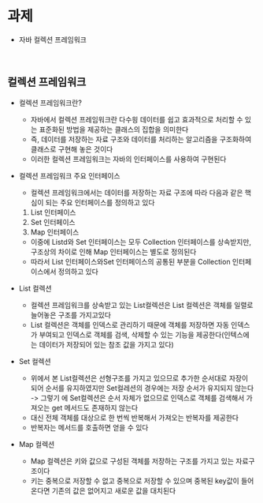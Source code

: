
# 과제

* 자바 컬렉션 프레임워크

<br>

## 컬렉션 프레임워크

* 컬렉션 프레임워크란?
   * 자바에서 컬렉션 프레임워크란 다수읭 데이터를 쉽고 효과적으로 처리할 수 있는 표준화된 방법을 제공하는 클래스의 집합을 의미한다
   * 즉, 데이터를 저장하는 자료 구조와 데이터를 처리하는 알고리즘을 구조화하여 클래스로 구현해 놓은 것이다
   * 이러한 컬렉션 프레임워크는 자바의 인터페이스를 사용하여 구현된다

* 컬렉션 프레임워크 주요 인터페이스
   * 컬렉션 프레임워크에서는 데이터를 저장하는 자료 구조에 따라 다음과 같은 핵심이 되는 주요 인터페이스를 정의하고 있다

   1. List 인터페이스
   2. Set 인터페이스
   3. Map 인터페이스

   * 이중에 Listd와 Set 인터페이스는 모두 Collection 인터페이스를 상속받지만, 구조상의 차이로 인해 Map 인터페이스는 별도로 정의된다   
   * 따라서 List 인터페이스와Set 인터페이스의 공통된 부분을 Collection 인터페이스에서 정의하고 있다
 
* List 컬렉션
   * 컬렉션 프레임워크를 상속받고 있는 List컬렉션은 List 컬렉션은 객체를 일렬로 늘어놓은 구조를 가지고있다   
   * List 컬렉션은 객체를 인덱스로 관리하기 때문에 객체를 저장하면 자동 인덱스가 부여되고 인덱스로 객체를 검색, 삭제할 수 있는 기능을 제공한다(인텍스에는 데이터가      저장되어 있는 참조 값을 가지고 있다)

* Set 컬렉션
   * 위에서 본 List컬렉션은 선형구조를 가지고 있으므로 추가한 순서대로 자장이 되어 순서를 유지하였지만 Set컬레션의 경우에는 저장 순서가 유지되지 않는다 -> 그렇기      에 Set컬렉션은 순서 자체가 없으므로 인덱스로 객체를 검색해서 가져오는 get 메서드도 존재하지 않는다   
   * 대신 전체 객체를 대상으로 한 번씩 반복해서 가져오는 반복자를 제공한다
   * 반복자는 메서드를 호출하면 얻을 수 있다

* Map 컬렉션
   * Map 컬렉션은 키와 값으로 구성된 객체를 저장하는 구조를 가지고 있는 자료구조이다
   * 키는 중복으로 저장할 수 없고 중복으로 저장할 수 있으며 중복된 key값이 들어온다면 기존의 값은 없어지고 새로운 값을 대치된다
